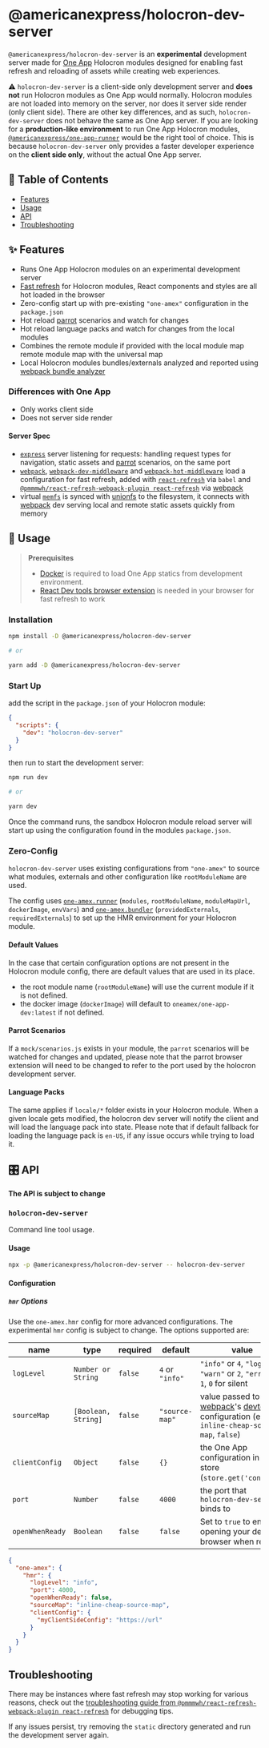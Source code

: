 [one-app-dev]: https://hub.docker.com/r/oneamex/one-app-dev
[parrot]: https://github.com/americanexpress/parrot
[one app]: https://github.com/americanexpress/one-app
[one-app-bundler]: https://github.com/americanexpress/one-app-cli/tree/main/packages/one-app-bundler
[dll-plugin]: https://webpack.js.org/plugins/dll-plugin/
[providedexternals--requiredexternals]: https://github.com/americanexpress/one-app-cli/tree/main/packages/one-app-bundler#providedexternals--requiredexternals
[one-app-runner]: https://github.com/americanexpress/one-app-cli/tree/main/packages/one-app-runner
[express]: https://github.com/expressjs/express
[memfs]: https://github.com/streamich/memfs
[webpack]: https://github.com/webpack/webpack
[webpack-dev-middleware]: https://github.com/webpack/webpack-dev-middleware
[webpack-hot-middleware]: https://github.com/webpack-contrib/webpack-hot-middleware
[webpack bundle analyzer]: https://github.com/webpack-contrib/webpack-bundle-analyzer
[react-refresh-webpack-plugin]: https://github.com/pmmmwh/react-refresh-webpack-plugin
[react-refresh]: https://github.com/facebook/react/tree/master/packages/react-refresh
[react-refresh-troubleshooting]: https://github.com/pmmmwh/react-refresh-webpack-plugin/blob/main/docs/TROUBLESHOOTING.md
[docker]: https://www.docker.com/
[react dev tools extension]: https://reactjs.org/blog/2019/08/15/new-react-devtools.html
[esbuild-loader]: https://github.com/privatenumber/esbuild-loader
[devtool]: https://webpack.js.org/configuration/devtool/
[unionfs]: https://github.com/streamich/unionfs

# @americanexpress/holocron-dev-server

`@americanexpress/holocron-dev-server` is an **experimental** development server
made for [One App][one app] Holocron modules designed for enabling fast refresh and reloading of assets
while creating web experiences.

⚠️ `holocron-dev-server` is a client-side only development server and **does not** run Holocron modules
as One App would normally. Holocron modules are not loaded into memory on the server, nor does it
server side render (only client side). There are other key differences, and as such, `holocron-dev-server`
does not behave the same as One App server.
If you are looking for a **production-like environment**
to run One App Holocron modules, [`@americanexpress/one-app-runner`][one-app-runner]
would be the right tool of choice. This is because `holocron-dev-server` only
provides a faster developer experience on the **client side only**, without the actual One App server.

## 📖 Table of Contents

- [Features](#-features)
- [Usage](#-usage)
- [API](#%EF%B8%8F-api)
- [Troubleshooting](#-troubleshooting)

## ✨ Features

- Runs One App Holocron modules on an experimental development server
- [Fast refresh][react-refresh] for Holocron modules, React components and styles are all hot loaded in the browser
- Zero-config start up with pre-existing `"one-amex"` configuration in the `package.json`
- Hot reload [parrot][parrot] scenarios and watch for changes
- Hot reload language packs and watch for changes from the local modules
- Combines the remote module if provided with the local module map
  remote module map with the universal map
- Local Holocron modules bundles/externals analyzed and reported using [webpack bundle analyzer][webpack bundle analyzer]

### Differences with One App

- Only works client side
- Does not server side render

#### Server Spec

- [`express`][express] server listening for requests: handling request types for navigation, static assets and [parrot] scenarios, on the same port
- [`webpack`][webpack], [`webpack-dev-middleware`][webpack-dev-middleware] and [`webpack-hot-middleware`](webpack-hot-middleware) load a configuration for fast refresh, added with [`react-refresh`][react-refresh] via `babel` and [`@pmmmwh/react-refresh-webpack-plugin react-refresh`][react-refresh-webpack-plugin] via [webpack]
- virtual [`memfs`][memfs] is synced with [unionfs] to the filesystem, it connects with [webpack] dev serving local and remote static assets quickly from memory

## 🤹‍ Usage

> **Prerequisites**
>
> - [Docker][docker] is required to load One App statics from development environment.
> - [React Dev tools browser extension][react dev tools extension] is needed in your browser for fast refresh to work

### Installation

```bash
npm install -D @americanexpress/holocron-dev-server

# or

yarn add -D @americanexpress/holocron-dev-server
```

### Start Up

add the script in the `package.json` of your Holocron module:

```json
{
  "scripts": {
    "dev": "holocron-dev-server"
  }
}
```

then run to start the development server:

```bash
npm run dev

# or

yarn dev
```

Once the command runs, the sandbox Holocron module reload server
will start up using the configuration found in the modules `package.json`.

### **Zero-Config**

`holocron-dev-server` uses existing configurations from `"one-amex"`
to source what modules, externals and other configuration like
`rootModuleName` are used.

The config uses [`one-amex.runner`][one-app-runner] (`modules`, `rootModuleName`, `moduleMapUrl`, `dockerImage`, `envVars`)
and [`one-amex.bundler`][one-app-bundler] (`providedExternals`, `requiredExternals`)
to set up the HMR environment for your Holocron module.

#### Default Values

In the case that certain configuration options are not present in the
Holocron module config, there are default values that are used in its place.

- the root module name (`rootModuleName`) will use the current module if it is not defined.
- the docker image (`dockerImage`) will default to `oneamex/one-app-dev:latest` if not defined.

#### **Parrot Scenarios**

If a `mock/scenarios.js` exists in your module,
the `parrot` scenarios will be watched for changes and updated,
please note that the parrot browser extension will need to be changed to refer
to the port used by the holocron development server.

#### **Language Packs**

The same applies if `locale/*` folder exists in your Holocron module.
When a given locale gets modified, the holocron dev server will notify the client
and will load the language pack into state.
Please note that if default fallback for loading the language pack is `en-US`,
if any issue occurs while trying to load it.

## 🎛️ API

**The API is subject to change**

### `holocron-dev-server`

Command line tool usage.

#### Usage

```bash
npx -p @americanexpress/holocron-dev-server -- holocron-dev-server
```

#### Configuration

##### **`hmr` Options**

Use the `one-amex.hmr` config for
more advanced configurations. The experimental `hmr` config is
subject to change. The options supported are:

| name            | type                | required | default        | value                                                                                       |
| --------------- | ------------------- | -------- | -------------- | ------------------------------------------------------------------------------------------- |
| `logLevel`      | `Number or String`         | `false`  | `4` or `"info"`            | `"info"` or `4`, `"log"` or `3`, `"warn"` or `2`, `"error"` or `1`, `0` for silent                  |
| `sourceMap`     | `[Boolean, String]` | `false`  | `"source-map"` | value passed to [webpack]'s [devtool] configuration (eg `inline-cheap-source-map`, `false`) |
| `clientConfig`  | `Object`            | `false`  | `{}`           | the One App configuration in the store (`store.get('config')`)                              |
| `port`          | `Number`            | `false`  | `4000`         | the port that `holocron-dev-server` binds to                                                |
| `openWhenReady` | `Boolean`           | `false`  | `false`        | Set to `true` to enable opening your default browser when ready                             |

```json
{
  "one-amex": {
    "hmr": {
      "logLevel": "info",
      "port": 4000,
      "openWhenReady": false,
      "sourceMap": "inline-cheap-source-map",
      "clientConfig": {
        "myClientSideConfig": "https://url"
      }
    }
  }
}
```

## Troubleshooting

There may be instances where fast refresh may stop working
for various reasons, check out the
[troubleshooting guide from `@pmmmwh/react-refresh-webpack-plugin react-refresh`](react-refresh-troubleshooting)
for debugging tips.

If any issues persist, try removing the `static` directory generated
and run the development server again.

